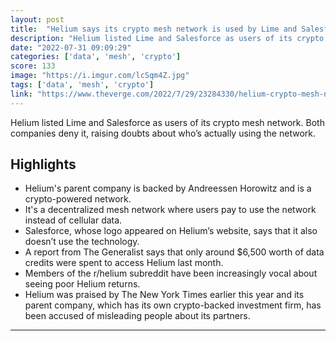 ```yaml
---
layout: post
title:  "Helium says its crypto mesh network is used by Lime and Salesforce — it isn’t"
description: "Helium listed Lime and Salesforce as users of its crypto mesh network. Both companies deny it, raising doubts about who’s actually using the network."
date: "2022-07-31 09:09:29"
categories: ['data', 'mesh', 'crypto']
score: 133
image: "https://i.imgur.com/lcSqm4Z.jpg"
tags: ['data', 'mesh', 'crypto']
link: "https://www.theverge.com/2022/7/29/23284330/helium-crypto-mesh-network-lime-salesforce-denials"
---
```


Helium listed Lime and Salesforce as users of its crypto mesh network. Both companies deny it, raising doubts about who’s actually using the network.

## Highlights

- Helium's parent company is backed by Andreessen Horowitz and is a crypto-powered network.
- It's a decentralized mesh network where users pay to use the network instead of cellular data.
- Salesforce, whose logo appeared on Helium’s website, says that it also doesn’t use the technology.
- A report from The Generalist says that only around $6,500 worth of data credits were spent to access Helium last month.
- Members of the r/helium subreddit have been increasingly vocal about seeing poor Helium returns.
- Helium was praised by The New York Times earlier this year and its parent company, which has its own crypto-backed investment firm, has been accused of misleading people about its partners.

---
